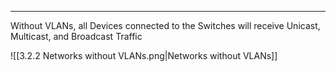 
---
Without VLANs, all Devices connected to the Switches will receive Unicast, Multicast, and Broadcast Traffic

![[3.2.2 Networks without VLANs.png|Networks without VLANs]]